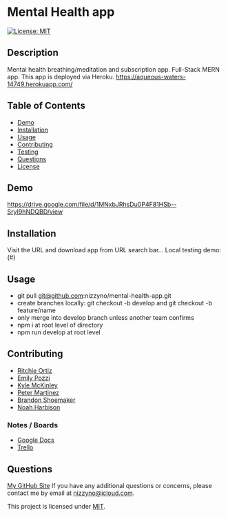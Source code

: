 # Mental Health app

[![License: MIT](https://img.shields.io/badge/License-MIT-yellow.svg)](https://opensource.org/licenses/MIT)

## Description

Mental health breathing/meditation and subscription app. Full-Stack MERN app. This app is deployed via Heroku.
https://aqueous-waters-14749.herokuapp.com/



## Table of Contents

- [Demo](#demo)
- [Installation](#installation)
- [Usage](#usage)
- [Contributing](#contributing)
- [Testing](#testing)
- [Questions](#questions)
- [License](#license)

## Demo

https://drive.google.com/file/d/1MNxbJRhsDu0P4F81HSb--SryI9hNDQBD/view

## Installation

Visit the URL and download app from URL search bar...
Local testing demo: (#)

## Usage
- git pull git@github.com:nizzyno/mental-health-app.git
- create branches locally: git checkout -b develop and git checkout -b feature/name
- only merge into develop branch unless another team confirms
- npm i at root level of directory
- npm run develop at root level

## Contributing

- [Ritchie Ortiz](https://www.GitHub.com/xRitchie91)
- [Emily Pozzi](https://www.GitHub.com/emilyepozzi)
- [Kyle McKinley](https://www.GitHub.com/kjmckinley)
- [Peter Martinez](https://www.GitHub.com/Pmarti53)
- [Brandon Shoemaker](https://github.com/BrandonShoemaker)
- [Noah Harbison](https://github.com/nizzyno)

### Notes / Boards

- [Google Docs](https://docs.google.com/document/d/1KBFv-zkKeTiOiuLJaKDtwle0ZHDEyTbklDi0fOT2uII/edit?ts=60ece869)
- [Trello](https://trello.com/b/ftxa9eSU/tims-cookies)

## Questions
[My GitHub Site](https://www.github.com/nizzyno)
 If you have any additional questions or concerns, please contact me by email at <nizzyno@icloud.com>.

This project is licensed under [MIT](https://opensource.org/licenses/MIT).
